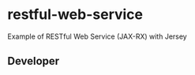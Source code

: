 restful-web-service
===================

Example of RESTful Web Service (JAX-RX) with Jersey

Developer
---------
